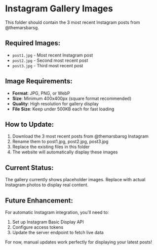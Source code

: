 # Instagram Gallery Images

This folder should contain the 3 most recent Instagram posts from @themarsbarsg.

## Required Images:
- `post1.jpg` - Most recent Instagram post
- `post2.jpg` - Second most recent post
- `post3.jpg` - Third most recent post

## Image Requirements:
- **Format**: JPG, PNG, or WebP
- **Size**: Minimum 400x400px (square format recommended)
- **Quality**: High resolution for gallery display
- **File Size**: Keep under 500KB each for fast loading

## How to Update:
1. Download the 3 most recent posts from @themarsbarsg Instagram
2. Rename them to post1.jpg, post2.jpg, post3.jpg
3. Replace the existing files in this folder
4. The website will automatically display these images

## Current Status:
The gallery currently shows placeholder images. Replace with actual Instagram photos to display real content.

## Future Enhancement:
For automatic Instagram integration, you'll need to:
1. Set up Instagram Basic Display API
2. Configure access tokens
3. Update the server endpoint to fetch live data

For now, manual updates work perfectly for displaying your latest posts!